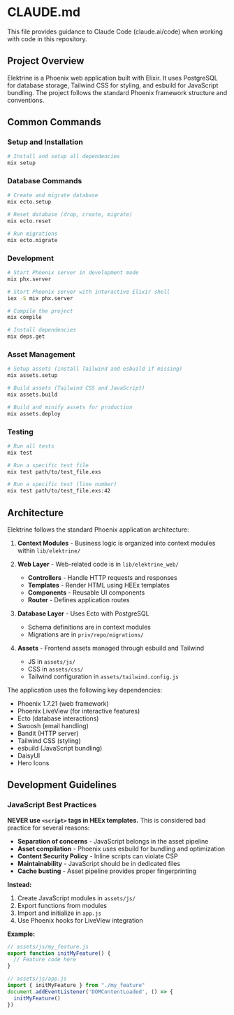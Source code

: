 # CLAUDE.md

This file provides guidance to Claude Code (claude.ai/code) when working with code in this repository.

## Project Overview

Elektrine is a Phoenix web application built with Elixir. It uses PostgreSQL for database storage, Tailwind CSS for styling, and esbuild for JavaScript bundling. The project follows the standard Phoenix framework structure and conventions.

## Common Commands

### Setup and Installation

```bash
# Install and setup all dependencies
mix setup
```

### Database Commands

```bash
# Create and migrate database
mix ecto.setup

# Reset database (drop, create, migrate)
mix ecto.reset

# Run migrations
mix ecto.migrate
```

### Development

```bash
# Start Phoenix server in development mode
mix phx.server

# Start Phoenix server with interactive Elixir shell
iex -S mix phx.server

# Compile the project
mix compile

# Install dependencies
mix deps.get
```

### Asset Management

```bash
# Setup assets (install Tailwind and esbuild if missing)
mix assets.setup

# Build assets (Tailwind CSS and JavaScript)
mix assets.build

# Build and minify assets for production
mix assets.deploy
```

### Testing

```bash
# Run all tests
mix test

# Run a specific test file
mix test path/to/test_file.exs

# Run a specific test (line number)
mix test path/to/test_file.exs:42
```

## Architecture

Elektrine follows the standard Phoenix application architecture:

1. **Context Modules** - Business logic is organized into context modules within `lib/elektrine/`
2. **Web Layer** - Web-related code is in `lib/elektrine_web/`
   - **Controllers** - Handle HTTP requests and responses
   - **Templates** - Render HTML using HEEx templates
   - **Components** - Reusable UI components
   - **Router** - Defines application routes

3. **Database Layer** - Uses Ecto with PostgreSQL
   - Schema definitions are in context modules
   - Migrations are in `priv/repo/migrations/`

4. **Assets** - Frontend assets managed through esbuild and Tailwind
   - JS in `assets/js/`
   - CSS in `assets/css/`
   - Tailwind configuration in `assets/tailwind.config.js`

The application uses the following key dependencies:
- Phoenix 1.7.21 (web framework)
- Phoenix LiveView (for interactive features)
- Ecto (database interactions)
- Swoosh (email handling)
- Bandit (HTTP server)
- Tailwind CSS (styling)
- esbuild (JavaScript bundling)
- DaisyUI
- Hero Icons

## Development Guidelines

### JavaScript Best Practices

**NEVER use `<script>` tags in HEEx templates.** This is considered bad practice for several reasons:

- **Separation of concerns** - JavaScript belongs in the asset pipeline
- **Asset compilation** - Phoenix uses esbuild for bundling and optimization  
- **Content Security Policy** - Inline scripts can violate CSP
- **Maintainability** - JavaScript should be in dedicated files
- **Cache busting** - Asset pipeline provides proper fingerprinting

**Instead:**
1. Create JavaScript modules in `assets/js/`
2. Export functions from modules
3. Import and initialize in `app.js`
4. Use Phoenix hooks for LiveView integration

**Example:**
```javascript
// assets/js/my_feature.js
export function initMyFeature() {
  // Feature code here
}

// assets/js/app.js
import { initMyFeature } from "./my_feature"
document.addEventListener('DOMContentLoaded', () => {
  initMyFeature()
})
```